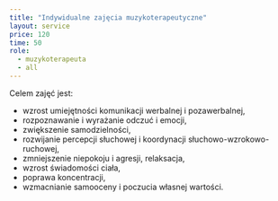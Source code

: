 ```yaml
---
title: "Indywidualne zajęcia muzykoterapeutyczne"
layout: service
price: 120
time: 50
role:
  - muzykoterapeuta
  - all
---
```


Celem zajęć jest:
- wzrost umiejętności komunikacji werbalnej i pozawerbalnej,
- rozpoznawanie i wyrażanie odczuć i emocji,
- zwiększenie samodzielności,
- rozwijanie  percepcji słuchowej i koordynacji słuchowo-wzrokowo-ruchowej,
- zmniejszenie niepokoju i agresji, relaksacja,
- wzrost świadomości ciała,
- poprawa koncentracji,
- wzmacnianie samooceny i poczucia własnej wartości.
